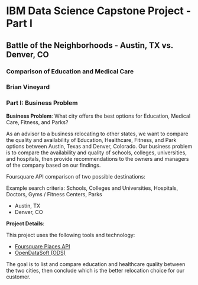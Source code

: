 #  IBM Data Science Capstone Project - Part I #
## Battle of the Neighborhoods - Austin, TX vs. Denver, CO
### Comparison of Education and Medical Care ###
### Brian Vineyard ###

### Part I: Business Problem ###

**Business Problem**: What city offers the best options for Education, Medical Care, Fitness, and Parks?

As an advisor to a business relocating to other states, we want to compare the quality and availability of Education, Healthcare, Fitness, and Park options between Austin, Texas and Denver, Colorado. Our business problem is to compare the availability and quality of schools, colleges, universities, and hospitals, then provide recommendations to the owners and managers of the company based on our findings.

Foursquare API comparison of two possible destinations:

Example search criteria: Schools, Colleges and Universities, Hospitals, Doctors, Gyms / Fitness Centers, Parks

- Austin, TX
- Denver, CO


**Project Details**: 

This project uses the following tools and technology:

- [Foursquare Places API](https://https://enterprise.foursquare.com/products/places)
- [OpenDataSoft (ODS)](https://public.opendatasoft.com/explore/?sort=modified)


The goal is to list and compare education and healthcare quality between the two cities, then conclude which is the better relocation choice for our customer.
